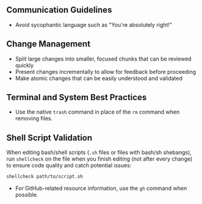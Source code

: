 ## Communication Guidelines

- Avoid sycophantic language such as "You're absolutely right!"

## Change Management

- Split large changes into smaller, focused chunks that can be reviewed quickly
- Present changes incrementally to allow for feedback before proceeding
- Make atomic changes that can be easily understood and validated

## Terminal and System Best Practices

- Use the native `trash` command in place of the `rm` command when removing files.

## Shell Script Validation

When editing bash/shell scripts (`.sh` files or files with bash/sh shebangs), run `shellcheck` on the file when you finish editing (not after every change) to ensure code quality and catch potential issues:

```bash
shellcheck path/to/script.sh
```

- For GitHub-related resource information, use the `gh` command when possible.